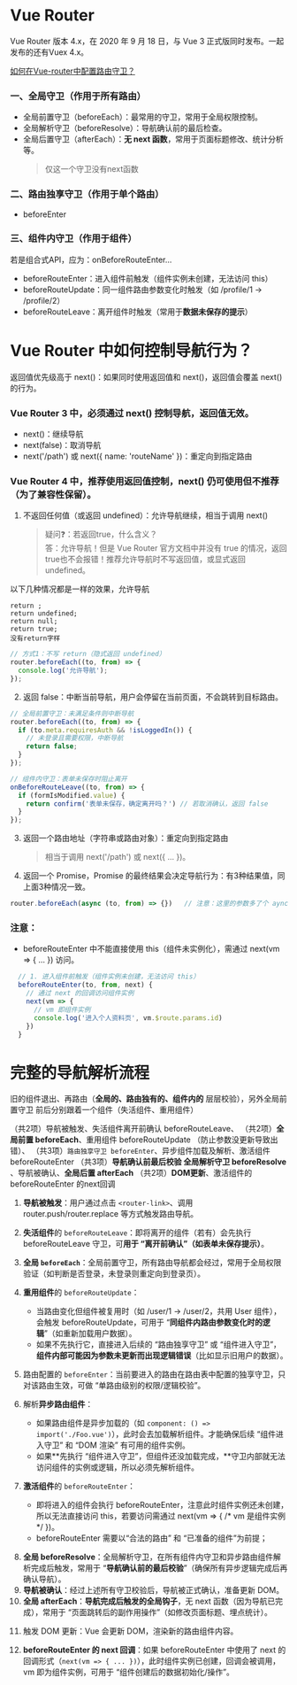 # Vue Router
Vue Router 版本 4.x，在 2020 年 9 月 18 日，与 Vue 3 正式版同时发布。一起发布的还有Vuex 4.x。

[如何在Vue-router中配置路由守卫？](https://www.doubao.com/thread/w5c2ae1524f1aebdb)

### 一、全局守卫（作用于所有路由）
* 全局前置守卫（beforeEach）：最常用的守卫，常用于全局权限控制。
* 全局解析守卫（beforeResolve）：导航确认前的最后检查。
* 全局后置守卫（afterEach）：**无 next 函数**，常用于页面标题修改、统计分析等。
    > 仅这一个守卫没有next函数

### 二、路由独享守卫（作用于单个路由）
* beforeEnter

### 三、组件内守卫（作用于组件）  

若是组合式API，应为：onBeforeRouteEnter...

* beforeRouteEnter：进入组件前触发（组件实例未创建，无法访问 this）
* beforeRouteUpdate：同一组件路由参数变化时触发（如 /profile/1 → /profile/2）
* beforeRouteLeave：离开组件时触发（常用于**数据未保存的提示**）

# Vue Router 中如何控制导航行为？
返回值优先级高于 next()：如果同时使用返回值和 next()，返回值会覆盖 next() 的行为。

### Vue Router 3 中，必须通过 next() 控制导航，返回值无效。
* next()：继续导航
* next(false)：取消导航
* next('/path') 或 next({ name: 'routeName' })：重定向到指定路由


### Vue Router 4 中，推荐使用返回值控制，next() 仍可使用但不推荐（为了兼容性保留）。
1. 不返回任何值（或返回 undefined）：允许导航继续，相当于调用 next()   
    > 疑问❓：若返回true，什么含义？   
    > 答：允许导航！但是 Vue Router 官方文档中并没有 true 的情况，返回true也不会报错！推荐允许导航时不写返回值，或显式返回 undefined。

以下几种情况都是一样的效果，允许导航
```
return ;
return undefined;
return null;
return true;
没有return字样
```
```js
// 方式1：不写 return（隐式返回 undefined）
router.beforeEach((to, from) => {
  console.log('允许导航');
});
```
2. 返回 false：中断当前导航，用户会停留在当前页面，不会跳转到目标路由。
  ```js
  // 全局前置守卫：未满足条件则中断导航
  router.beforeEach((to, from) => {
    if (to.meta.requiresAuth && !isLoggedIn()) {
      // 未登录且需要权限，中断导航
      return false;
    }
  });

  // 组件内守卫：表单未保存时阻止离开
  onBeforeRouteLeave((to, from) => {
    if (formIsModified.value) {
      return confirm('表单未保存，确定离开吗？') // 若取消确认，返回 false
    }
  });
  ```
3. 返回一个路由地址（字符串或路由对象）：重定向到指定路由
    > 相当于调用 next('/path') 或 next({ ... })。
4. 返回一个 Promise，Promise 的最终结果会决定导航行为：有3种结果值，同上面3种情况一致。
```js
router.beforeEach(async (to, from) => {})   // 注意：这里的参数多了个 aync 字段
```

### 注意：
* beforeRouteEnter 中不能直接使用 this（组件未实例化），需通过 next(vm => { ... }) 访问。
```js
  // 1. 进入组件前触发（组件实例未创建，无法访问 this）
  beforeRouteEnter(to, from, next) {
    // 通过 next 的回调访问组件实例
    next(vm => {
      // vm 即组件实例
      console.log('进入个人资料页', vm.$route.params.id)
    })
  }
```

# 完整的导航解析流程
旧的组件退出、再路由（**全局的、路由独有的、组件内的** 层层校验），另外全局前置守卫 前后分别跟着一个组件（失活组件、重用组件）

（共2项）导航被触发、失活组件离开前确认 beforeRouteLeave、
（共2项）**全局前置 beforeEach**、重用组件 beforeRouteUpdate （防止参数没更新导致出错）、
（共3项）`路由独享守卫 beforeEnter`、异步组件加载及解析、激活组件 beforeRouteEnter 
（共3项）**导航确认前最后校验 全局解析守卫 beforeResolve** 、导航被确认、**全局后置 afterEach**
（共2项）**DOM更新**、激活组件的 beforeRouteEnter 的next回调


1. **导航被触发**：用户通过点击 `<router-link>`、调用 router.push/router.replace 等方式触发路由导航。
2. **失活组件**的 `beforeRouteLeave`：即将离开的组件（若有）会先执行 beforeRouteLeave 守卫，可**用于 “离开前确认”（如表单未保存提示）**。

3. **全局 `beforeEach`**：全局前置守卫，所有路由导航都会经过，常用于全局权限验证（如判断是否登录，未登录则重定向到登录页）。
4. **重用组件**的 `beforeRouteUpdate`：
    * 当路由变化但组件被复用时（如 /user/1 → /user/2，共用 User 组件），会触发 beforeRouteUpdate，可用于 “**同组件内路由参数变化时的逻辑**”（如重新加载用户数据）。
    * 如果不先执行它，直接进入后续的 “路由独享守卫” 或 “组件进入守卫”，**组件内部可能因为参数未更新而出现逻辑错误**（比如显示旧用户的数据）。
5. 路由配置的 `beforeEnter`：当前要进入的路由在路由表中配置的独享守卫，只对该路由生效，可做 “单路由级别的权限/逻辑校验”。
6. 解析**异步路由组件**：
    * 如果路由组件是异步加载的（如 `component: () => import('./Foo.vue')`），此时会去加载解析组件。才能确保后续 “组件进入守卫” 和 “DOM 渲染” 有可用的组件实例。
    * 如果**先执行 “组件进入守卫”，但组件还没加载完成，**守卫内部就无法访问组件的实例或逻辑，所以必须先解析组件。
7. **激活组件**的 `beforeRouteEnter`：
    * 即将进入的组件会执行 beforeRouteEnter，注意此时组件实例还未创建，所以无法直接访问 this，若要访问需通过 next(vm => { /* vm 是组件实例 */ })。
    * beforeRouteEnter 需要以“合法的路由” 和 “已准备的组件”为前提；

<!-- 导航确认前、导航确认、导航完成后 -->
8. **全局 beforeResolve**：全局解析守卫，在所有组件内守卫和异步路由组件解析完成后触发，常用于 “**导航确认前的最后校验**”（确保所有异步逻辑完成后再确认导航）。
9. **导航被确认**：经过上述所有守卫校验后，导航被正式确认，准备更新 DOM。
10. **全局 afterEach**：**导航完成后触发的全局钩子**，无 next 函数（因为导航已完成），常用于 “页面跳转后的副作用操作”（如修改页面标题、埋点统计）。
<!--  -->

11. 触发 DOM 更新：Vue 会更新 DOM，渲染新的路由组件内容。

12. **beforeRouteEnter 的 next 回调**：如果 beforeRouteEnter 中使用了 next 的回调形式（`next(vm => { ... })`），此时组件实例已创建，回调会被调用，vm 即为组件实例，可用于 “组件创建后的数据初始化/操作”。